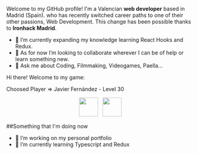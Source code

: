 Welcome to my GitHub profile! I'm a Valencian **web developer** based in Madrid (Spain). who has recently switched career paths to one of their other passions, Web Development. This change has been possible thanks to **Ironhack Madrid**.

- 🌱 I’m currently expanding my knowledge learning React Hooks and Redux.
- 👯 As for now I’m looking to collaborate wherever I can be of help or learn something new.
- 💬 Ask me about Coding, Filmmaking, Videogames, Paella...

Hi there! Welcome to my game:

Choosed Player => Javier Fernández - Level 30
<p align='center'>
<a href="https://github.com/javiferiv" target="_blank"><img height="50" src="./public/images/github.png"></a>&nbsp;&nbsp;
<a href="https://www.linkedin.com/in/jfernandezrivera/" target="_blank"><img height="50" src="./public/images/174857.png"></a>&nbsp;&nbsp;

</p>

##Something that I'm doing now

- 🔭 I’m working on my personal portfolio
- 🌱 I’m currently learning Typescript and Redux

